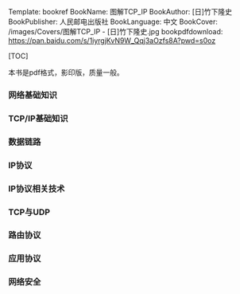 Template: bookref
BookName: 图解TCP_IP
BookAuthor: [日]竹下隆史
BookPublisher: 人民邮电出版社
BookLanguage: 中文
BookCover: /images/Covers/图解TCP_IP - [日]竹下隆史.jpg
bookpdfdownload: https://pan.baidu.com/s/1iyrgjKvN9W_Qqj3aOzfs8A?pwd=s0oz



[TOC]

本书是pdf格式，影印版，质量一般。


### 网络基础知识
### TCP/IP基础知识
### 数据链路
### IP协议
### IP协议相关技术
### TCP与UDP
### 路由协议
### 应用协议
### 网络安全

